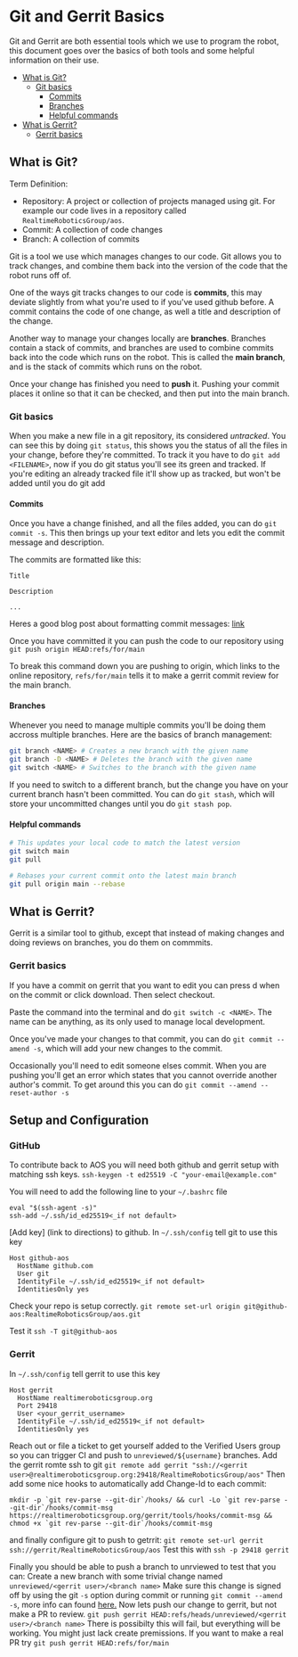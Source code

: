 # Git and Gerrit Basics

Git and Gerrit are both essential tools which we use to program the robot, this document goes over the basics of both tools and some helpful information on their use.

* [What is Git?](#what-is-git)
    * [Git basics](#git-basics)
        * [Commits](#commits)
        * [Branches](#branches)
        * [Helpful commands](#helpful-commands)
* [What is Gerrit?](#what-is-gerrit)
    * [Gerrit basics](#gerrit-basics)

## What is Git?

Term Definition:
- Repository: A project or collection of projects managed using git.
For example our code lives in a repository called `RealtimeRoboticsGroup/aos`.
- Commit: A collection of code changes
- Branch: A collection of commits

Git is a tool we use which manages changes to our code. Git allows you to track changes, and combine them back into the version of the code that the robot runs off of.

One of the ways git tracks changes to our code is **commits**, this may deviate slightly from what you're used to if you've used github before.
A commit contains the code of one change, as well a title and description of the change.

Another way to manage your changes locally are **branches**.
Branches contain a stack of commits, and branches are used to combine commits back into the code which runs on the robot.
This is called the **main branch**, and is the stack of commits which runs on the robot.

Once your change has finished you need to **push** it.
Pushing your commit places it online so that it can be checked, and then put into the main branch.

### Git basics

When you make a new file in a git repository, its considered *untracked*.
You can see this by doing `git status`, this shows you the status of all the files in your change, before they're committed.
To track it you have to do `git add <FILENAME>`, now if you do git status you'll see its green and tracked.
If you're editing an already tracked file it'll show up as tracked, but won't be added until you do git add

#### Commits

Once you have a change finished, and all the files added, you can do `git commit -s`.
This then brings up your text editor and lets you edit the commit message and description.

The commits are formatted like this:

```
Title

Description

...
```

Heres a good blog post about formatting commit messages: [link](https://cbea.ms/git-commit/)

Once you have committed it you can push the code to our repository using `git push origin HEAD:refs/for/main`

To break this command down you are pushing to origin, which links to the online repository, `refs/for/main` tells it to make a gerrit commit review for the main branch.


#### Branches

Whenever you need to manage multiple commits you'll be doing them accross multiple branches.
Here are the basics of branch management:

```bash
git branch <NAME> # Creates a new branch with the given name
git branch -D <NAME> # Deletes the branch with the given name
git switch <NAME> # Switches to the branch with the given name
```

If you need to switch to a different branch, but the change you have on your current branch hasn't been committed.
You can do `git stash`, which will store your uncommitted changes until you do `git stash pop`.

#### Helpful commands

```bash
# This updates your local code to match the latest version
git switch main
git pull

# Rebases your current commit onto the latest main branch
git pull origin main --rebase
```

## What is Gerrit?

Gerrit is a similar tool to github, except that instead of making changes and doing reviews on branches, you do them on commmits.

### Gerrit basics

If you have a commit on gerrit that you want to edit you can press d when on the commit or click download. Then select checkout.

Paste the command into the terminal and do `git switch -c <NAME>`. The name can be anything, as its only used to manage local development.

Once you've made your changes to that commit, you can do `git commit --amend -s`, which will add your new changes to the commit.

Occasionally you'll need to edit someone elses commit.
When you are pushing you'll get an error which states that you cannot override another author's commit.
To get around this you can do `git commit --amend --reset-author -s`

## Setup and Configuration

### GitHub

To contribute back to AOS you will need both github and gerrit setup with matching ssh keys.
`ssh-keygen -t ed25519 -C "your-email@example.com"`

You will need to add the following line to your `~/.bashrc` file
```
eval "$(ssh-agent -s)"
ssh-add ~/.ssh/id_ed25519<_if not default>
```
[Add key] (link to directions) to github.
In `~/.ssh/config` tell git to use this key
```
Host github-aos
  HostName github.com
  User git
  IdentityFile ~/.ssh/id_ed25519<_if not default>
  IdentitiesOnly yes
```
Check your repo is setup correctly.
`git remote set-url origin git@github-aos:RealtimeRoboticsGroup/aos.git`

Test it `ssh -T git@github-aos`

### Gerrit

In `~/.ssh/config` tell gerrit to use this key
```
Host gerrit
  HostName realtimeroboticsgroup.org
  Port 29418
  User <your_gerrit_username>
  IdentityFile ~/.ssh/id_ed25519<_if not default>
  IdentitiesOnly yes

```
Reach out or file a ticket to get yourself added to the Verified Users group so you can trigger CI and push to `unreviewed/${username}` branches.
Add the gerrit romte ssh to git `git remote add gerrit "ssh://<gerrit user>@realtimeroboticsgroup.org:29418/RealtimeRoboticsGroup/aos"`
Then add some nice hooks to automatically add Change-Id to each commit:
```
mkdir -p `git rev-parse --git-dir`/hooks/ && curl -Lo `git rev-parse --git-dir`/hooks/commit-msg https://realtimeroboticsgroup.org/gerrit/tools/hooks/commit-msg && chmod +x `git rev-parse --git-dir`/hooks/commit-msg
```
and finally configure git to push to getrrit:
`git remote set-url gerrit ssh://gerrit/RealtimeRoboticsGroup/aos`
Test this with `ssh -p 29418 gerrit`

Finally you should be able to push a branch to unrviewed to test that you can:
Create a new branch with some trivial change named `unreviewed/<gerrit user>/<branch name>`
Make sure this change is signed off by using the git `-s` option during commit or running `git commit --amend -s`, more info can found [here.](https://github.com/RealtimeRoboticsGroup/aos?tab=readme-ov-file#contributing)
Now lets push our change to gerrit, but not make a PR to review.
`git push gerrit HEAD:refs/heads/unreviewed/<gerrit user>/<branch name>`
There is possibilty this will fail, but everything will be working.
You might just lack create premissions.
If you want to make a real PR try `git push gerrit HEAD:refs/for/main`